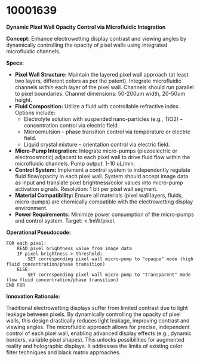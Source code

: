 # 10001639

**Dynamic Pixel Wall Opacity Control via Microfluidic Integration**

**Concept:** Enhance electrowetting display contrast and viewing angles by dynamically controlling the opacity of pixel walls using integrated microfluidic channels.

**Specs:**

*   **Pixel Wall Structure:** Maintain the layered pixel wall approach (at least two layers, different colors as per the patent). Integrate microfluidic channels *within* each layer of the pixel wall. Channels should run parallel to pixel boundaries. Channel dimensions: 50-200um width, 20-50um height.
*   **Fluid Composition:** Utilize a fluid with controllable refractive index. Options include:
    *   Electrolyte solution with suspended nano-particles (e.g., TiO2) – concentration control via electric field.
    *   Microemulsion – phase transition control via temperature or electric field.
    *   Liquid crystal mixture – orientation control via electric field.
*   **Micro-Pump Integration:** Integrate micro-pumps (piezoelectric or electroosmotic) adjacent to each pixel wall to drive fluid flow within the microfluidic channels. Pump output: 1-10 uL/min.
*   **Control System:** Implement a control system to independently regulate fluid flow/opacity in each pixel wall. System should accept image data as input and translate pixel brightness/color values into micro-pump activation signals. Resolution: 1 bit per pixel wall segment.
*   **Material Compatibility:** Ensure all materials (pixel wall layers, fluids, micro-pumps) are chemically compatible with the electrowetting display environment.
*   **Power Requirements:** Minimize power consumption of the micro-pumps and control system. Target: < 1mW/pixel.

**Operational Pseudocode:**

```
FOR each pixel:
    READ pixel brightness value from image data
    IF pixel brightness > threshold:
        SET corresponding pixel wall micro-pump to "opaque" mode (high fluid concentration/phase transition)
    ELSE:
        SET corresponding pixel wall micro-pump to "transparent" mode (low fluid concentration/phase transition)
END FOR
```

**Innovation Rationale:**

Traditional electrowetting displays suffer from limited contrast due to light leakage between pixels. By dynamically controlling the opacity of pixel walls, this design drastically reduces light leakage, improving contrast and viewing angles. The microfluidic approach allows for precise, independent control of each pixel wall, enabling advanced display effects (e.g., dynamic borders, variable pixel shapes). This unlocks possibilities for augmented reality and holographic displays. It addresses the limits of existing color filter techniques and black matrix approaches.